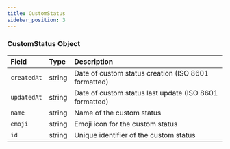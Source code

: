 ```yaml
---
title: CustomStatus
sidebar_position: 3
---
```


### CustomStatus Object

| Field       | Type   | Description                                            |
| :---------- | :----- | :----------------------------------------------------- |
| `createdAt` | string | Date of custom status creation (ISO 8601 formatted)    |
| `updatedAt` | string | Date of custom status last update (ISO 8601 formatted) |
| `name`      | string | Name of the custom status                              |
| `emoji`     | string | Emoji icon for the custom status                       |
| `id`        | string | Unique identifier of the custom status                 |
